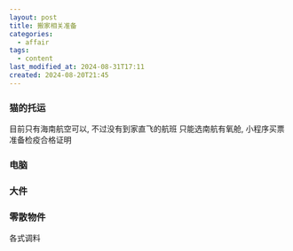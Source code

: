 ```yaml
---
layout: post
title: 搬家相关准备
categories:
  - affair
tags:
  - content
last_modified_at: 2024-08-31T17:11
created: 2024-08-20T21:45
---
```

### 猫的托运

目前只有海南航空可以, 不过没有到家直飞的航班
只能选南航有氧舱, 小程序买票
准备检疫合格证明

### 电脑



### 大件



### 零散物件

各式调料